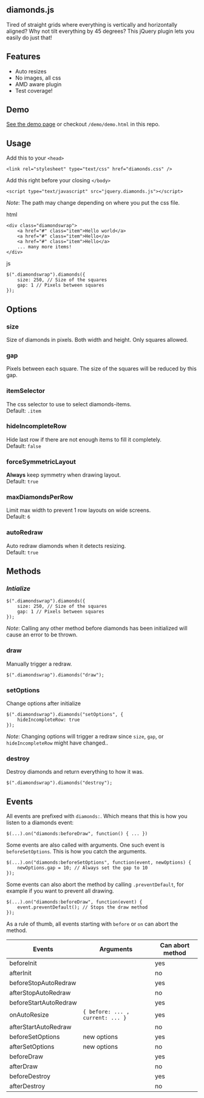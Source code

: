 ## diamonds.js

Tired of straight grids where everything is vertically and horizontally aligned? Why not tilt everything by 45 degrees? This jQuery plugin lets you easily do just that!

## Features

- Auto resizes
- No images, all css
- AMD aware plugin
- Test coverage!

## Demo

[See the demo page](http://mqchen.github.io/jquery.diamonds.js/) or checkout `/demo/demo.html` in this repo.

## Usage

Add this to your `<head>`
	
	<link rel="stylesheet" type="text/css" href="diamonds.css" />

Add this right before your closing `</body>`
	
	<script type="text/javascript" src="jquery.diamonds.js"></script>

*Note*: The path may change depending on where you put the css file.

html

	<div class="diamondswrap">
	    <a href="#" class="item">Hello world</a>
	    <a href="#" class="item">Hello</a>
	    <a href="#" class="item">Hello</a>
	    ... many more items!
    </div>

js

	$(".diamondswrap").diamonds({
	    size: 250, // Size of the squares
	    gap: 1 // Pixels between squares
	});

## Options

### size

Size of diamonds in pixels. Both width and height. Only squares allowed.

### gap

Pixels between each square. The size of the squares will be reduced by this gap.

### itemSelector

The css selector to use to select diamonds-items.  
Default: `.item`

### hideIncompleteRow

Hide last row if there are not enough items to fill it completely.  
Default: `false`

### forceSymmetricLayout

**Always** keep symmetry when drawing layout.  
Default: `true`

### maxDiamondsPerRow

Limit max width to prevent 1 row layouts on wide screens.  
Default: `6`

### autoRedraw

Auto redraw diamonds when it detects resizing.  
Default: `true`

## Methods

### *Intialize*

	$(".diamondswrap").diamonds({
	    size: 250, // Size of the squares
	    gap: 1 // Pixels between squares
	});

*Note*: Calling any other method before diamonds has been initialized will cause an error to be thrown.

### draw

Manually trigger a redraw. 

	$(".diamondswrap").diamonds("draw");

### setOptions

Change options after initialize

	$(".diamondswrap").diamonds("setOptions", {
	    hideIncompleteRow: true
	});

*Note*: Changing options will trigger a redraw since `size`, `gap`, or `hideIncompleteRow` might have changed..

### destroy

Destroy diamonds and return everything to how it was.

	$(".diamondswrap").diamonds("destroy");

## Events

All events are prefixed with `diamonds:`. Which means that this is how you listen to a diamonds event:
	
	$(...).on("diamonds:beforeDraw", function() { ... })

Some events are also called with arguments. One such event is `beforeSetOptions`. This is how you catch the arguments.

	$(...).on("diamonds:beforeSetOptions", function(event, newOptions) {
		newOptions.gap = 10; // Always set the gap to 10
	});

Some events can also abort the method by calling `.preventDefault`, for example if you want to prevent all drawing.

	$(...).on("diamonds:beforeDraw", function(event) {
		event.preventDefault(); // Stops the draw method
	});

As a rule of thumb, all events starting with `before` or `on` can abort the method.



Events                     | Arguments          | Can abort method
---------------------------|--------------------|-----------------------------
beforeInit                 |                    | yes
afterInit                  |                    | no
beforeStopAutoRedraw       |                    | yes
afterStopAutoRedraw        |                    | no
beforeStartAutoRedraw      |                    | yes
onAutoResize               | `{ before: ... , current: ... }`  | yes
afterStartAutoRedraw       |                    | no
beforeSetOptions           | new options        | yes
afterSetOptions            | new options        | no
beforeDraw                 |                    | yes
afterDraw                  |                    | no
beforeDestroy              |                    | yes
afterDestroy               |                    | no






